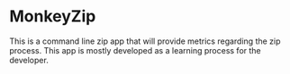 # MonkeyZip

This is a command line zip app that will provide metrics regarding the zip 
process.  This app is mostly developed as a learning process for the developer.